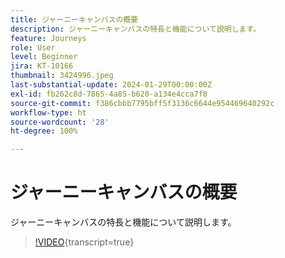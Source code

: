 ```yaml
---
title: ジャーニーキャンバスの概要
description: ジャーニーキャンバスの特長と機能について説明します。
feature: Journeys
role: User
level: Beginner
jira: KT-10166
thumbnail: 3424996.jpeg
last-substantial-update: 2024-01-29T00:00:00Z
exl-id: fb262c8d-7865-4a85-b620-a134e4cca7f8
source-git-commit: f386cbbb7795bff5f3136c6644e954469640292c
workflow-type: ht
source-wordcount: '28'
ht-degree: 100%

---
```


# ジャーニーキャンバスの概要

ジャーニーキャンバスの特長と機能について説明します。

>[!VIDEO](https://video.tv.adobe.com/v/342099?quality=12&learn=on){transcript=true}
